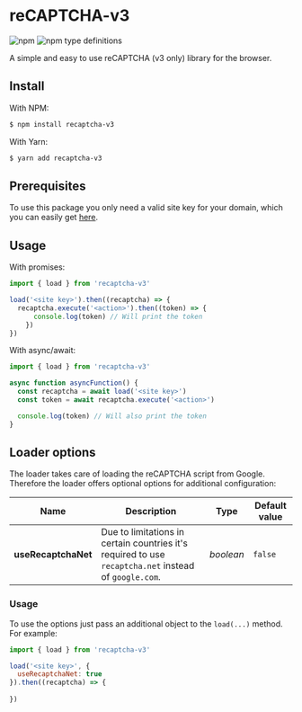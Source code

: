 # reCAPTCHA-v3

![npm](https://img.shields.io/npm/v/recaptcha-v3.svg) 
![npm type definitions](https://img.shields.io/npm/types/recaptcha-v3.svg)


A simple and easy to use reCAPTCHA (v3 only) library for the browser.

## Install
With NPM:
```bash
$ npm install recaptcha-v3
```

With Yarn:
```bash
$ yarn add recaptcha-v3
```

## Prerequisites
To use this package you only need a valid site key for your domain, which you can easily get [here](https://www.google.com/recaptcha).

## Usage

With promises:
```javascript
import { load } from 'recaptcha-v3'

load('<site key>').then((recaptcha) => {
  recaptcha.execute('<action>').then((token) => {
      console.log(token) // Will print the token
    })
})
```

With async/await:
```javascript
import { load } from 'recaptcha-v3'

async function asyncFunction() {
  const recaptcha = await load('<site key>')
  const token = await recaptcha.execute('<action>')

  console.log(token) // Will also print the token
}
```

## Loader options
The loader takes care of loading the reCAPTCHA script from Google.
Therefore the loader offers optional options for additional configuration:

|Name|Description|Type|Default value
|----|-----------|----|-------------
|**useRecaptchaNet**|Due to limitations in certain countries it's required to use `recaptcha.net` instead of `google.com`.|*boolean*|`false` 

### Usage
To use the options just pass an additional object to the `load(...)` method.
For example:
```javascript
import { load } from 'recaptcha-v3'

load('<site key>', {
  useRecaptchaNet: true
}).then((recaptcha) => {
  
})
```

